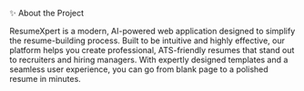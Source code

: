 ✨ About the Project

ResumeXpert is a modern, AI-powered web application designed to simplify the resume-building process. Built to be intuitive and highly effective, our platform helps you create professional, ATS-friendly resumes that stand out to recruiters and hiring managers. With expertly designed templates and a seamless user experience, you can go from blank page to a polished resume in minutes.
